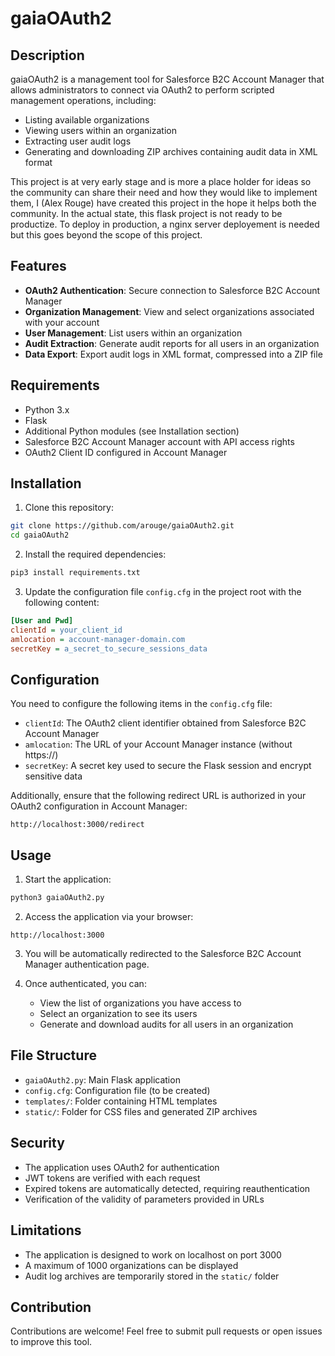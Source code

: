 # gaiaOAuth2

## Description
gaiaOAuth2 is a management tool for Salesforce B2C Account Manager that allows administrators to connect via OAuth2 to perform scripted management operations, including:

- Listing available organizations
- Viewing users within an organization
- Extracting user audit logs
- Generating and downloading ZIP archives containing audit data in XML format

This project is at very early stage and is more a place holder for ideas so the community can share their need and how they would like to implement them, I (Alex Rouge) have created this project in the hope it helps both the community. In the actual state, this flask project is not ready to be productize. To deploy in production, a nginx server deployement is needed but this goes beyond the scope of this project.

## Features

- **OAuth2 Authentication**: Secure connection to Salesforce B2C Account Manager
- **Organization Management**: View and select organizations associated with your account
- **User Management**: List users within an organization
- **Audit Extraction**: Generate audit reports for all users in an organization
- **Data Export**: Export audit logs in XML format, compressed into a ZIP file

## Requirements

- Python 3.x
- Flask
- Additional Python modules (see Installation section)
- Salesforce B2C Account Manager account with API access rights
- OAuth2 Client ID configured in Account Manager

## Installation

1. Clone this repository:
```bash
git clone https://github.com/arouge/gaiaOAuth2.git
cd gaiaOAuth2
```

2. Install the required dependencies:
```bash
pip3 install requirements.txt 
```

3. Update the configuration file `config.cfg` in the project root with the following content:
```ini
[User and Pwd]
clientId = your_client_id
amlocation = account-manager-domain.com
secretKey = a_secret_to_secure_sessions_data
```

## Configuration

You need to configure the following items in the `config.cfg` file:

- `clientId`: The OAuth2 client identifier obtained from Salesforce B2C Account Manager
- `amlocation`: The URL of your Account Manager instance (without https://)
- `secretKey`: A secret key used to secure the Flask session and encrypt sensitive data

Additionally, ensure that the following redirect URL is authorized in your OAuth2 configuration in Account Manager:
```
http://localhost:3000/redirect
```

## Usage

1. Start the application:
```bash
python3 gaiaOAuth2.py
```

2. Access the application via your browser:
```
http://localhost:3000
```

3. You will be automatically redirected to the Salesforce B2C Account Manager authentication page.

4. Once authenticated, you can:
   - View the list of organizations you have access to
   - Select an organization to see its users
   - Generate and download audits for all users in an organization

## File Structure

- `gaiaOAuth2.py`: Main Flask application
- `config.cfg`: Configuration file (to be created)
- `templates/`: Folder containing HTML templates
- `static/`: Folder for CSS files and generated ZIP archives

## Security

- The application uses OAuth2 for authentication
- JWT tokens are verified with each request
- Expired tokens are automatically detected, requiring reauthentication
- Verification of the validity of parameters provided in URLs

## Limitations

- The application is designed to work on localhost on port 3000
- A maximum of 1000 organizations can be displayed
- Audit log archives are temporarily stored in the `static/` folder

## Contribution

Contributions are welcome! Feel free to submit pull requests or open issues to improve this tool.
